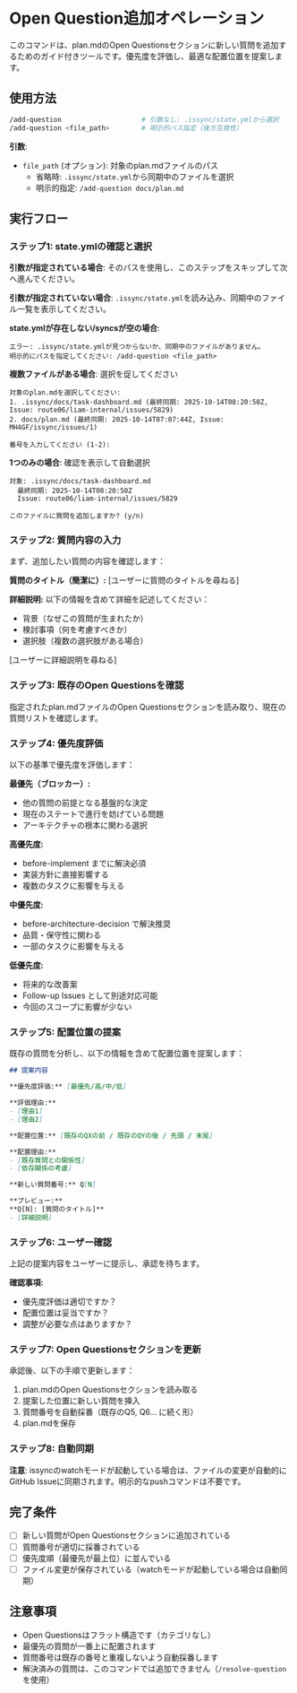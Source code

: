 # Open Question追加オペレーション

このコマンドは、plan.mdのOpen Questionsセクションに新しい質問を追加するためのガイド付きツールです。優先度を評価し、最適な配置位置を提案します。

## 使用方法

```bash
/add-question                    # 引数なし: .issync/state.ymlから選択
/add-question <file_path>        # 明示的パス指定（後方互換性）
```

**引数**:
- `file_path` (オプション): 対象のplan.mdファイルのパス
  - 省略時: `.issync/state.yml`から同期中のファイルを選択
  - 明示的指定: `/add-question docs/plan.md`

## 実行フロー

### ステップ1: state.ymlの確認と選択

**引数が指定されている場合**: そのパスを使用し、このステップをスキップして次へ進んでください。

**引数が指定されていない場合**: `.issync/state.yml`を読み込み、同期中のファイル一覧を表示してください。

**state.ymlが存在しない/syncsが空の場合**:
```
エラー: .issync/state.ymlが見つからないか、同期中のファイルがありません。
明示的にパスを指定してください: /add-question <file_path>
```

**複数ファイルがある場合**: 選択を促してください
```
対象のplan.mdを選択してください:
1. .issync/docs/task-dashboard.md (最終同期: 2025-10-14T08:20:50Z, Issue: route06/liam-internal/issues/5829)
2. docs/plan.md (最終同期: 2025-10-14T07:07:44Z, Issue: MH4GF/issync/issues/1)

番号を入力してください (1-2):
```

**1つのみの場合**: 確認を表示して自動選択
```
対象: .issync/docs/task-dashboard.md
  最終同期: 2025-10-14T08:20:50Z
  Issue: route06/liam-internal/issues/5829

このファイルに質問を追加しますか? (y/n)
```

### ステップ2: 質問内容の入力

まず、追加したい質問の内容を確認します：

**質問のタイトル（簡潔に）:**
[ユーザーに質問のタイトルを尋ねる]

**詳細説明:**
以下の情報を含めて詳細を記述してください：
- 背景（なぜこの質問が生まれたか）
- 検討事項（何を考慮すべきか）
- 選択肢（複数の選択肢がある場合）

[ユーザーに詳細説明を尋ねる]

### ステップ3: 既存のOpen Questionsを確認

指定されたplan.mdファイルのOpen Questionsセクションを読み取り、現在の質問リストを確認します。

### ステップ4: 優先度評価

以下の基準で優先度を評価します：

**最優先（ブロッカー）:**
- 他の質問の前提となる基盤的な決定
- 現在のステートで進行を妨げている問題
- アーキテクチャの根本に関わる選択

**高優先度:**
- before-implement までに解決必須
- 実装方針に直接影響する
- 複数のタスクに影響を与える

**中優先度:**
- before-architecture-decision で解決推奨
- 品質・保守性に関わる
- 一部のタスクに影響を与える

**低優先度:**
- 将来的な改善案
- Follow-up Issues として別途対応可能
- 今回のスコープに影響が少ない

### ステップ5: 配置位置の提案

既存の質問を分析し、以下の情報を含めて配置位置を提案します：

```markdown
## 提案内容

**優先度評価:** [最優先/高/中/低]

**評価理由:**
- [理由1]
- [理由2]

**配置位置:** [既存のQXの前 / 既存のQYの後 / 先頭 / 末尾]

**配置理由:**
- [既存質問との関係性]
- [依存関係の考慮]

**新しい質問番号:** Q[N]

**プレビュー:**
**Q[N]: [質問のタイトル]**
- [詳細説明]
```

### ステップ6: ユーザー確認

上記の提案内容をユーザーに提示し、承認を待ちます。

**確認事項:**
- 優先度評価は適切ですか？
- 配置位置は妥当ですか？
- 調整が必要な点はありますか？

### ステップ7: Open Questionsセクションを更新

承認後、以下の手順で更新します：

1. plan.mdのOpen Questionsセクションを読み取る
2. 提案した位置に新しい質問を挿入
3. 質問番号を自動採番（既存のQ5, Q6... に続く形）
4. plan.mdを保存

### ステップ8: 自動同期

**注意**: issyncのwatchモードが起動している場合は、ファイルの変更が自動的にGitHub Issueに同期されます。明示的なpushコマンドは不要です。

## 完了条件

- [ ] 新しい質問がOpen Questionsセクションに追加されている
- [ ] 質問番号が適切に採番されている
- [ ] 優先度順（最優先が最上位）に並んでいる
- [ ] ファイル変更が保存されている（watchモードが起動している場合は自動同期）

## 注意事項

- Open Questionsはフラット構造です（カテゴリなし）
- 最優先の質問が一番上に配置されます
- 質問番号は既存の番号と重複しないよう自動採番します
- 解決済みの質問は、このコマンドでは追加できません（`/resolve-question`を使用）
